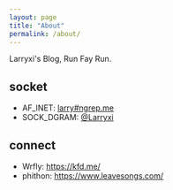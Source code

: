 ```yaml
---
layout: page
title: "About"
permalink: /about/
---
```


Larryxi's Blog, Run Fay Run.

## socket

* AF_INET: [larry#ngrep.me](javascript:alert(1))
* SOCK_DGRAM: [@Larryxi](https://weibo.com/u/3996118191)

## connect

* Wrfly: <https://kfd.me/>
* phithon: <https://www.leavesongs.com/>

<!--
  history -c
-->

